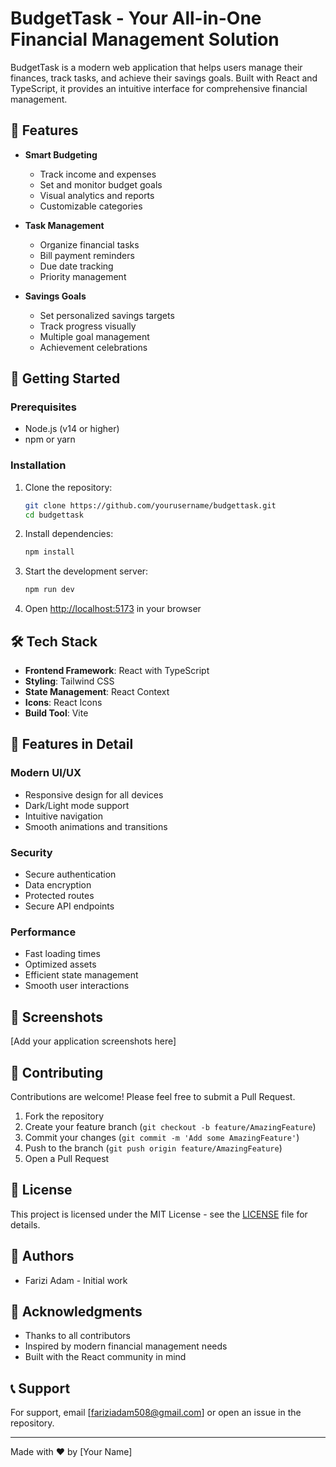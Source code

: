 # BudgetTask - Your All-in-One Financial Management Solution

BudgetTask is a modern web application that helps users manage their finances, track tasks, and achieve their savings goals. Built with React and TypeScript, it provides an intuitive interface for comprehensive financial management.

## 🌟 Features

- **Smart Budgeting**
  - Track income and expenses
  - Set and monitor budget goals
  - Visual analytics and reports
  - Customizable categories

- **Task Management**
  - Organize financial tasks
  - Bill payment reminders
  - Due date tracking
  - Priority management

- **Savings Goals**
  - Set personalized savings targets
  - Track progress visually
  - Multiple goal management
  - Achievement celebrations

## 🚀 Getting Started

### Prerequisites

- Node.js (v14 or higher)
- npm or yarn

### Installation

1. Clone the repository:
   ```bash
   git clone https://github.com/yourusername/budgettask.git
   cd budgettask
   ```

2. Install dependencies:
   ```bash
   npm install
   ```

3. Start the development server:
   ```bash
   npm run dev
   ```

4. Open [http://localhost:5173](http://localhost:5173) in your browser

## 🛠️ Tech Stack

- **Frontend Framework**: React with TypeScript
- **Styling**: Tailwind CSS
- **State Management**: React Context
- **Icons**: React Icons
- **Build Tool**: Vite

## 🎨 Features in Detail

### Modern UI/UX
- Responsive design for all devices
- Dark/Light mode support
- Intuitive navigation
- Smooth animations and transitions

### Security
- Secure authentication
- Data encryption
- Protected routes
- Secure API endpoints

### Performance
- Fast loading times
- Optimized assets
- Efficient state management
- Smooth user interactions

## 📱 Screenshots

[Add your application screenshots here]

## 🤝 Contributing

Contributions are welcome! Please feel free to submit a Pull Request.

1. Fork the repository
2. Create your feature branch (`git checkout -b feature/AmazingFeature`)
3. Commit your changes (`git commit -m 'Add some AmazingFeature'`)
4. Push to the branch (`git push origin feature/AmazingFeature`)
5. Open a Pull Request

## 📝 License

This project is licensed under the MIT License - see the [LICENSE](LICENSE) file for details.

## 👥 Authors

- Farizi Adam - Initial work

## 🙏 Acknowledgments

- Thanks to all contributors
- Inspired by modern financial management needs
- Built with the React community in mind

## 📞 Support

For support, email [fariziadam508@gmail.com] or open an issue in the repository.

---

Made with ❤️ by [Your Name]
